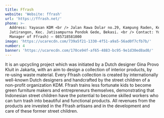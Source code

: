 ```yaml
---
title: Ffrash
website: 'Website: ffrash'
url: 'https://ffrash.net/'
phone: >-
  Address: Yayasan KDM <br /> Jalan Rawa Dolar no.29, Kampung Raden, Kel.
  Jatirangon, Kec. Jatisampurna Pondok Gede, Bekasi. <br /> Contact: Yoki (The
  Manager of Ffrash) – 085718581000
image: 'https://ucarecdn.com/739a5f21-1330-4f51-a9a5-56ad0f7cfb7b/'
number: 4
banner: 'https://ucarecdn.com/170ce94f-af65-4883-bc95-9e1d30ed8ad0/'
---
```

It is an upcycling project which was initiated by a Dutch designer Gina Provo Kluit in Jakarta, with an aim to design a collection of interior products, by re-using waste material. Every Ffrash collection is created by internationally well-known Dutch designers and handcrafted by the street children of a non-profit organization KDM. Ffrash trains less fortunate kids to become green furniture makers and entrepreneurs themselves, demonstrating that Indonesian street children have the potential to become skilled workers who can turn trash into beautiful and functional products. All revenues from the products are invested in the Ffrash artisans and in the development and care of these former street children.
